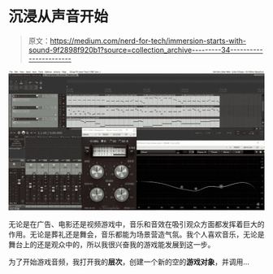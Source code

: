 # 沉浸从声音开始

> 原文：<https://medium.com/nerd-for-tech/immersion-starts-with-sound-9f2898f920b1?source=collection_archive---------34----------------------->

![](img/a2684bb184e1ee0fa2d4d6d7ad7be1ba.png)

无论是在广告、电影还是视频游戏中，音乐和音效在吸引观众方面都发挥着巨大的作用。无论是葬礼还是舞会，音乐都能为场景营造气氛。我个人喜欢音乐，无论是舞台上的还是观众中的，所以我很兴奋我的游戏能发展到这一步。

为了开始游戏音频，我打开我的**层次**，创建一个新的空的**游戏对象**，并调用…